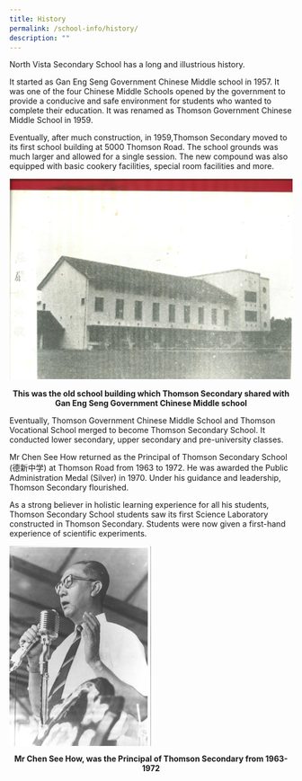 ```yaml
---
title: History
permalink: /school-info/history/
description: ""
---
```

North Vista Secondary School has a long and illustrious history.

It started as Gan Eng Seng Government Chinese Middle school in 1957. It was one of the four Chinese Middle Schools opened by the government to provide a conducive and safe environment for students who wanted to complete their education. It was renamed as Thomson Government Chinese Middle School in 1959.

Eventually, after much construction, in 1959,Thomson Secondary moved to its first school building at 5000 Thomson Road. The school grounds was much larger and allowed for a single session. The new compound was also equipped with basic cookery facilities, special room facilities and more.

![](/images/School%20Info/p0.jpg)

<figcaption>  <strong> <center>This was the old school building which Thomson Secondary shared with Gan Eng Seng Government Chinese Middle school  </strong> </figcaption>

</figure>


Eventually, Thomson Government Chinese Middle School and Thomson Vocational School merged to become Thomson Secondary School. It conducted lower secondary, upper secondary and pre-university classes.

Mr Chen See How returned as the Principal of Thomson Secondary School (德新中学) at Thomson Road from 1963 to 1972. He was awarded the Public Administration Medal (Silver) in 1970. Under his guidance and leadership, Thomson Secondary flourished.

As a strong believer in holistic learning experience for all his students, Thomson Secondary School students saw its first Science Laboratory constructed in Thomson Secondary. Students were now given a first-hand experience of scientific experiments. 

<img src="/images/School%20Info/p1.jpg" 
     style="width:50%" align="center">
<figcaption>  <strong> <center>Mr Chen See How, was the Principal of Thomson Secondary from 1963-1972 </strong> </figcaption>

</figure>	 
	
		 
		 